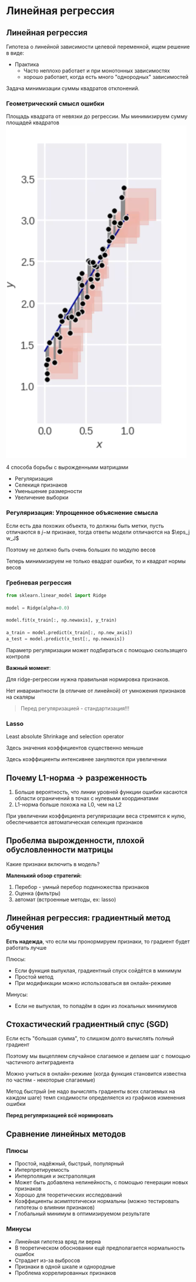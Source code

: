 # Линейная регрессия

## Линейная регрессия

Гипотеза о линейной зависимости целевой переменной, ищем решение в виде:

- Практика
    - Часто неплохо работает и при монотонных зависимостях
    - хорошо работает, когда есть много "однородных" зависимостей

Задача минимизации суммы квадратов отклонений.

### Геометрический смысл ошибки

Площадь квадрата от невязки до регрессии. Мы минимизируем сумму площадей квадратов
![square_error.png](pictures/square_error.png)

4 способа борьбы с вырожденными матрицами

- Регуляризация
- Селекиця признаков
- Уменьшение размерности
- Увеличение выборки

### Регуляризация: Упрощенное объяснение смысла

Если есть два похожих объекта, то должны быть метки, пусть отличаются в $j-$м признаке, тогда ответы модели отличаются
на $\eps_j w_J$

Поэтому не должно быть очень больших по модулю весов

Теперь минимизируем не только евадрат ошибки, то и квадрат нормы весов

### Гребневая регрессия

```python
from sklearn.linear_model import Ridge

model = Ridge(alpha=0.0)

model.fit(x_train[:, np.newaxis], y_train)

a_train = model.predict(x_train[:, np.new_axis])
a_test = model.predict(x_test[:, np.newaxis])
```

Параметр регуляризации может подбираться с помощью скользящего контроля

**Важный момент**:

Для ridge-регрессии нужна правильная нормировка признаков.

Нет инвариантности (в отличие от линейной) от умножения признаков на скаляры

> Перед регуляризацией - стандартизация!!!

### Lasso

Least absolute Shrinkage and selection operator

Здесь значения коэффициентов существенно меньше

Здесь коэффициенты интенсивнее зануляются при увеличении

## Почему L1-норма $\rightarrow$ разреженность

1. Больше вероятность, что линии уровней функции ошибки касаются области ограничений в точах с нулевыми координатами
2. L1-норма больше похожа на L0, чем на L2

При увеличении коэффициента регуляризации веса стремятся к нулю, обеспечивается автоматическая селекция признаков

## Пробелма вырожденности, плохой обусловленности матрицы

Какие признаки включить в модель?

**Маленький обзор стратегий:**

1. Перебор - умный перебор подмножества признаков
2. Оценка (фильтры)
3. автомат (встроенные методы, ex: lasso)

## Линейная регрессия: градиентный метод обучения

**Есть надежда**, что если мы пронормируем признаки, то градиент будет работать лучше

Плюсы:

- Если функция выпуклая, градиентный спуск сойдётся в минимум
- Простой метод
- При модификации можно использоваться вя онлайн-режиме

Минусы:

- Если не выпуклая, то попадём в один из локальных минимумов

## Стохастический градиентный спус (SGD)

Если есть "большая сумма", то слишком долго вычислять полный градиент

Поэтому мы выцепляем случайное слагаемое и делаем шаг с помощью частичного антиградиента

Можно учиться в онлайн-режиме (когда функция становится известна по частям - некоторые слагаемые)

Метод быстрый (не надо вычислять градиенты всех слагаемых на каждом шаге) темп сходимости определяется из графиков
изменения ошибки

**Перед регуляризацией всё нормировать**

## Сравнение линейных методов

### Плюсы

- Простой, надёжный, быстрый, популярный
- Интерпретируемость
- Интерполяция и экстраполяция
- Может быть добавлена нелинейность, с помощью генерации новых признаков
- Хорошо для теоретических исследований
- Коэффициенты асимптотически нормальны (можно тестировать гипотезы о влиянии признаков)
- Глобальный минимум в оптимизируемом результате

### Минусы

- Линейная гипотеза вряд ли верна
- В теоретическом обосновании ещё предполагается нормальность ошибок
- Страдает из-за выбросов
- Признаки в одной шкале и однородные
- Проблема коррелированных признаков 

